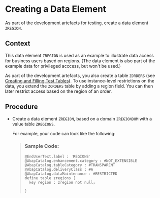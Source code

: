 <!-- loio054d17f3f9034a8cb1918aef6472e3a1 -->

# Creating a Data Element

As part of the development artefacts for testing, create a data element `ZREGION`.



## Context

This data element `ZREGION` is used as an example to illustrate data access for business users based on regions. \(The data element is also part of the example data for privileged acccess, but won't be used.\)

As part of the development artefacts, you also create a table `ZORDERS` \(see [Creating and Filling Test Tables](creating-and-filling-test-tables-a889478.md)\). To use instance-level restrictions on the data, you extend the `ZORDERS` table by adding a region field. You can then later restrict access based on the region of an order.



## Procedure

-   Create a data element `ZREGION`, based on a domain `ZREGIONDOM` with a value table `ZREGIONS`.

    For example, your code can look like the following:

    > ### Sample Code:  
    > ```
    > @EndUserText.label : 'REGIONS'
    > @AbapCatalog.enhancement.category : #NOT_EXTENSIBLE
    > @AbapCatalog.tableCategory : #TRANSPARENT
    > @AbapCatalog.deliveryClass : #A
    > @AbapCatalog.dataMaintenance : #RESTRICTED
    > define table zregions {
    >   key region : zregion not null;
    > 
    > }
    > 
    > ```


